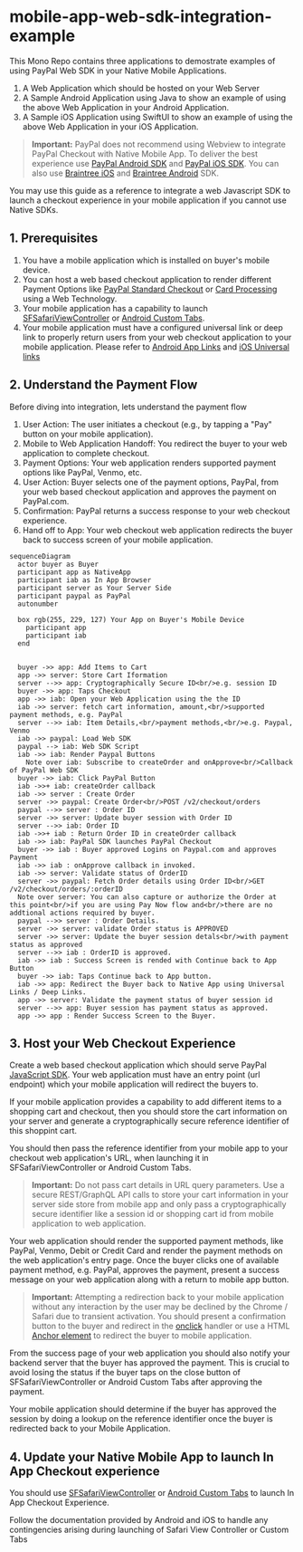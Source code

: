 # mobile-app-web-sdk-integration-example

This Mono Repo contains three applications to demostrate examples of using PayPal Web SDK in your Native Mobile Applications. 
1. A Web Application which should be hosted on your Web Server
2. A Sample Android Application using Java to show an example of using the above Web Application in your Android Application.
3. A Sample iOS Application using SwiftUI to show an example of using the above Web Application in your iOS Application.


> **Important:** PayPal does not recommend using Webview to integrate PayPal Checkout with Native Mobile App. To deliver the best experience use [PayPal Android SDK](https://developer.paypal.com/docs/checkout/advanced/android/) and [PayPal iOS SDK](https://developer.paypal.com/docs/checkout/advanced/ios/). You can also use [Braintree iOS](https://developer.paypal.com/braintree/docs/guides/client-sdk/setup/ios/v5) and  [Braintree Android](https://developer.paypal.com/braintree/docs/guides/client-sdk/setup/android/v3) SDK.


You may use this guide as a reference to integrate a web Javascript SDK to launch a checkout experience in your mobile application if you cannot use Native SDKs. 

## 1. Prerequisites
1. You have a mobile application which is installed on buyer's mobile device.
2. You can host a web based checkout application to render different Payment Options like [PayPal Standard Checkout](https://developer.paypal.com/studio/checkout/standard) or [Card Processing](https://developer.paypal.com/studio/checkout/advanced) using a Web Technology.
2. Your mobile application has a capability to launch [SFSafariViewController](https://developer.apple.com/documentation/safariservices/sfsafariviewcontroller) or [Android Custom Tabs](https://developer.chrome.com/docs/android/custom-tabs).
3. Your mobile application must have a configured universal link or deep link to properly return users from your web checkout application to your mobile application. Please refer to [Android App Links](https://developer.android.com/training/app-links) and [iOS Universal links](https://developer.apple.com/ios/universal-links/)

## 2. Understand the Payment Flow
Before diving into integration, lets understand the payment flow

1. User Action: The user initiates a checkout (e.g., by tapping a "Pay" button on your mobile application).
2. Mobile to Web Application Handoff: You redirect the buyer to your web application to complete checkout. 
3. Payment Options: Your web application renders supported payment options like PayPal, Venmo, etc. 
4. User Action: Buyer selects one of the payment options, PayPal, from your web based checkout application and approves the payment on PayPal.com.
5. Confirmation: PayPal returns a success response to your web checkout experience.
6. Hand off to App: Your web checkout web application redirects the buyer back to success screen of your mobile application.

   
```mermaid
sequenceDiagram
  actor buyer as Buyer
  participant app as NativeApp
  participant iab as In App Browser
  participant server as Your Server Side
  participant paypal as PayPal
  autonumber

  box rgb(255, 229, 127) Your App on Buyer's Mobile Device
    participant app
    participant iab
  end


  buyer ->> app: Add Items to Cart
  app ->> server: Store Cart Iformation
  server -->> app: Cryptographically Secure ID<br/>e.g. session ID
  buyer ->> app: Taps Checkout
  app ->> iab: Open your Web Application using the the ID
  iab ->> server: fetch cart information, amount,<br/>supported payment methods, e.g. PayPal
  server -->> iab: Item Details,<br/>payment methods,<br/>e.g. Paypal, Venmo
  iab ->> paypal: Load Web SDK
  paypal --> iab: Web SDK Script
  iab ->> iab: Render Paypal Buttons
    Note over iab: Subscribe to createOrder and onApprove<br/>Callback of PayPal Web SDK
  buyer ->> iab: Click PayPal Button
  iab ->>+ iab: createOrder callback
  iab ->> server : Create Order
  server ->> paypal: Create Order<br/>POST /v2/checkout/orders
  paypal -->> server : Order ID
  server ->> server: Update buyer session with Order ID
  server -->> iab: Order ID
  iab ->>+ iab : Return Order ID in createOrder callback
  iab ->> iab: PayPal SDK launches PayPal Checkout
  buyer ->> iab : Buyer approved Logins on Paypal.com and approves Payment
  iab ->> iab : onApprove callback in invoked.
  iab ->> server: Validate status of OrderID
  server ->> paypal: Fetch Order details using Order ID<br/>GET /v2/checkout/orders/:orderID
  Note over server: You can also capture or authorize the Order at this point<br/>if you are using Pay Now flow and<br/>there are no addtional actions required by buyer.
  paypal -->> server : Order Details.
  server ->> server: validate Order status is APPROVED  
  server ->> server: Update the buyer session detals<br/>with payment status as approved
  server -->> iab : OrderID is approved.
  iab ->> iab : Success Screen is rended with Continue back to App Button
  buyer ->> iab: Taps Continue back to App button.
  iab ->> app: Redirect the Buyer back to Native App using Universal Links / Deep Links.
  app ->> server: Validate the payment status of buyer session id
  server -->> app: Buyer session has payment status as approved.
  app ->> app : Render Success Screen to the Buyer.
```

## 3. Host your Web Checkout Experience
Create a web based checkout application which should serve PayPal [JavaScript SDK](https://developer.paypal.com/sdk/js/). Your web application must have an entry point (url endpoint) which your mobile application will redirect the buyers to.

If your mobile application provides a capability to add different items to a shopping cart and checkout, then you should store the cart information on your server and generate a cryptographically secure reference identifier of this shoppint cart. 

You should then pass the reference identifier from your mobile app to your checkout web application's URL, when launching it in SFSafariViewController or Android Custom Tabs.

> **Important:** Do not pass cart details in URL query parameters. Use a secure REST/GraphQL API calls to store your cart information in your server side store from mobile app and only pass a cryptographically secure identifier like a session id or shopping cart id from mobile application to web application.

Your web application should render the supported payment methods, like PayPal, Venmo, Debit or Credit Card and render the payment methods on the web application's entry page.
Once the buyer clicks one of available payment method, e.g. PayPal, approves the payment, present a success message on your web application along with a return to mobile app button.

> **Important:** Attempting a redirection back to your mobile application without any interaction by the user may be declined by the Chrome / Safari due to transient activation.
> You should present a confirmation button to the buyer and redirect in the [onclick](https://developer.mozilla.org/en-US/docs/Web/API/Element/click_event) handler or use a HTML [Anchor element](https://developer.mozilla.org/en-US/docs/Web/HTML/Element/a) to redirect the buyer to mobile application. 

From the success page of your web application you should also notify your backend server that the buyer has approved the payment. This is crucial to avoid losing the status if the buyer taps on the close button of SFSafariViewController or Android Custom Tabs after approving the payment.

Your mobile application should determine if the buyer has approved the session by doing a lookup on the reference identifier once the buyer is redirected back to your Mobile Application. 


## 4. Update your Native Mobile App to launch In App Checkout experience
You should use [SFSafariViewController](https://developer.apple.com/documentation/safariservices/sfsafariviewcontroller) or [Android Custom Tabs](https://developer.chrome.com/docs/android/custom-tabs) to launch In App Checkout Experience. 

Follow the documentation provided by Android and iOS to handle any contingencies arising during launching of Safari View Controller or Custom Tabs
